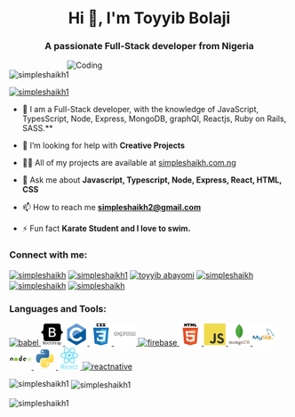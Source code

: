 <h1 align="center">Hi 👋, I'm Toyyib Bolaji</h1>
<h3 align="center">A passionate Full-Stack developer from Nigeria</h3>
<img align="right" alt="Coding" width="400" src="https://cdn.dribbble.com/users/1162077/screenshots/3848914/programmer.gif">

<p align="left"> <img src="https://komarev.com/ghpvc/?username=simpleshaikh1&label=Profile%20views&color=0e75b6&style=flat" alt="simpleshaikh1" /> </p>

<p align="left"> <a href="https://twitter.com/simpleshaikh1" target="blank"><img src="https://img.shields.io/twitter/follow/simpleshaikh1?logo=twitter&style=for-the-badge" alt="simpleshaikh1" /></a> </p>

- 🌱 I am a Full-Stack developer, with the knowledge of JavaScript, TypesScript, Node, Express, MongoDB, graphQl, Reactjs, Ruby on Rails, SASS.**

- 🤝 I’m looking for help with **Creative Projects**

- 👨‍💻 All of my projects are available at [simpleshaikh.com.ng](simpleshaikh.com.ng)

- 💬 Ask me about **Javascript, Typescript, Node, Express, React, HTML, CSS**

- 📫 How to reach me **simpleshaikh2@gmail.com**

- ⚡ Fun fact **Karate Student and I love to swim.**

<h3 align="left">Connect with me:</h3>
<p align="left">
<a href="https://codepen.io/simpleshaikh" target="blank"><img align="center" src="https://raw.githubusercontent.com/rahuldkjain/github-profile-readme-generator/master/src/images/icons/Social/codepen.svg" alt="simpleshaikh" height="30" width="40" /></a>
<a href="https://twitter.com/simpleshaikh1" target="blank"><img align="center" src="https://raw.githubusercontent.com/rahuldkjain/github-profile-readme-generator/master/src/images/icons/Social/twitter.svg" alt="simpleshaikh1" height="30" width="40" /></a>
<a href="https://linkedin.com/in/toyyib abayomi" target="blank"><img align="center" src="https://raw.githubusercontent.com/rahuldkjain/github-profile-readme-generator/master/src/images/icons/Social/linked-in-alt.svg" alt="toyyib abayomi" height="30" width="40" /></a>
<a href="https://stackoverflow.com/users/simpleshaikh" target="blank"><img align="center" src="https://raw.githubusercontent.com/rahuldkjain/github-profile-readme-generator/master/src/images/icons/Social/stack-overflow.svg" alt="simpleshaikh" height="30" width="40" /></a>
<a href="https://codesandbox.com/simpleshaikh" target="blank"><img align="center" src="https://raw.githubusercontent.com/rahuldkjain/github-profile-readme-generator/master/src/images/icons/Social/codesandbox.svg" alt="simpleshaikh" height="30" width="40" /></a>
<a href="https://www.leetcode.com/simpleshaikh" target="blank"><img align="center" src="https://raw.githubusercontent.com/rahuldkjain/github-profile-readme-generator/master/src/images/icons/Social/leet-code.svg" alt="simpleshaikh" height="30" width="40" /></a>
</p>

<h3 align="left">Languages and Tools:</h3>
<p align="left"> <a href="https://babeljs.io/" target="_blank" rel="noreferrer"> <img src="https://www.vectorlogo.zone/logos/babeljs/babeljs-icon.svg" alt="babel" width="40" height="40"/> </a> <a href="https://getbootstrap.com" target="_blank" rel="noreferrer"> <img src="https://raw.githubusercontent.com/devicons/devicon/master/icons/bootstrap/bootstrap-plain-wordmark.svg" alt="bootstrap" width="40" height="40"/> </a> <a href="https://www.cprogramming.com/" target="_blank" rel="noreferrer"> <img src="https://raw.githubusercontent.com/devicons/devicon/master/icons/c/c-original.svg" alt="c" width="40" height="40"/> </a> <a href="https://www.w3schools.com/css/" target="_blank" rel="noreferrer"> <img src="https://raw.githubusercontent.com/devicons/devicon/master/icons/css3/css3-original-wordmark.svg" alt="css3" width="40" height="40"/> </a> <a href="https://expressjs.com" target="_blank" rel="noreferrer"> <img src="https://raw.githubusercontent.com/devicons/devicon/master/icons/express/express-original-wordmark.svg" alt="express" width="40" height="40"/> </a> <a href="https://firebase.google.com/" target="_blank" rel="noreferrer"> <img src="https://www.vectorlogo.zone/logos/firebase/firebase-icon.svg" alt="firebase" width="40" height="40"/> </a> <a href="https://www.w3.org/html/" target="_blank" rel="noreferrer"> <img src="https://raw.githubusercontent.com/devicons/devicon/master/icons/html5/html5-original-wordmark.svg" alt="html5" width="40" height="40"/> </a> <a href="https://developer.mozilla.org/en-US/docs/Web/JavaScript" target="_blank" rel="noreferrer"> <img src="https://raw.githubusercontent.com/devicons/devicon/master/icons/javascript/javascript-original.svg" alt="javascript" width="40" height="40"/> </a> <a href="https://www.mongodb.com/" target="_blank" rel="noreferrer"> <img src="https://raw.githubusercontent.com/devicons/devicon/master/icons/mongodb/mongodb-original-wordmark.svg" alt="mongodb" width="40" height="40"/> </a> <a href="https://www.mysql.com/" target="_blank" rel="noreferrer"> <img src="https://raw.githubusercontent.com/devicons/devicon/master/icons/mysql/mysql-original-wordmark.svg" alt="mysql" width="40" height="40"/> </a> <a href="https://nodejs.org" target="_blank" rel="noreferrer"> <img src="https://raw.githubusercontent.com/devicons/devicon/master/icons/nodejs/nodejs-original-wordmark.svg" alt="nodejs" width="40" height="40"/> </a> <a href="https://www.python.org" target="_blank" rel="noreferrer"> <img src="https://raw.githubusercontent.com/devicons/devicon/master/icons/python/python-original.svg" alt="python" width="40" height="40"/> </a> <a href="https://reactjs.org/" target="_blank" rel="noreferrer"> <img src="https://raw.githubusercontent.com/devicons/devicon/master/icons/react/react-original-wordmark.svg" alt="react" width="40" height="40"/> </a> <a href="https://reactnative.dev/" target="_blank" rel="noreferrer"> <img src="https://reactnative.dev/img/header_logo.svg" alt="reactnative" width="40" height="40"/> </a> </p>

<p><img align="left" src="https://github-readme-stats.vercel.app/api/top-langs?username=simpleshaikh1&show_icons=true&locale=en&layout=compact" alt="simpleshaikh1" /></p>

<p>&nbsp;<img align="center" src="https://github-readme-stats.vercel.app/api?username=simpleshaikh1&show_icons=true&locale=en" alt="simpleshaikh1" /></p>

<p><img align="center" src="https://github-readme-streak-stats.herokuapp.com/?user=simpleshaikh1&" alt="simpleshaikh1" /></p>
